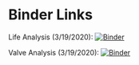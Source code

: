 # Binder Links

Life Analysis (3/19/2020): [![Binder](https://mybinder.org/badge_logo.svg)](https://mybinder.org/v2/gh/cdoan3p/data_analysis/master?filepath=life_analysis%2Flife_analysis.ipynb)

Valve Analysis (3/19/2020): [![Binder](https://mybinder.org/badge_logo.svg)](https://mybinder.org/v2/gh/cdoan3p/data_analysis/master?filepath=valve_analysis%2Fvalve_analysis.ipynb)
